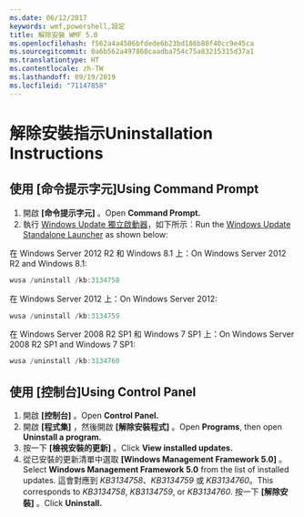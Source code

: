 ```yaml
---
ms.date: 06/12/2017
keywords: wmf,powershell,設定
title: 解除安裝 WMF 5.0
ms.openlocfilehash: f562a4a4506bfdede6b23bd186b80f40cc9e45ca
ms.sourcegitcommit: 0a6b562a497860caadba754c75a83215315d37a1
ms.translationtype: HT
ms.contentlocale: zh-TW
ms.lasthandoff: 09/19/2019
ms.locfileid: "71147858"
---
```

# <a name="uninstallation-instructions"></a><span data-ttu-id="bdb3c-103">解除安裝指示</span><span class="sxs-lookup"><span data-stu-id="bdb3c-103">Uninstallation Instructions</span></span>

## <a name="using-command-prompt"></a><span data-ttu-id="bdb3c-104">使用 [命令提示字元]</span><span class="sxs-lookup"><span data-stu-id="bdb3c-104">Using Command Prompt</span></span>

1. <span data-ttu-id="bdb3c-105">開啟 **[命令提示字元]** 。</span><span class="sxs-lookup"><span data-stu-id="bdb3c-105">Open **Command Prompt.**</span></span>
2. <span data-ttu-id="bdb3c-106">執行 [Windows Update 獨立啟動器](https://support.microsoft.com/en-us/kb/934307)，如下所示︰</span><span class="sxs-lookup"><span data-stu-id="bdb3c-106">Run the [Windows Update Standalone Launcher](https://support.microsoft.com/en-us/kb/934307) as shown below:</span></span>

<span data-ttu-id="bdb3c-107">在 Windows Server 2012 R2 和 Windows 8.1 上：</span><span class="sxs-lookup"><span data-stu-id="bdb3c-107">On Windows Server 2012 R2 and Windows 8.1:</span></span>

```powershell
wusa /uninstall /kb:3134758
```

<span data-ttu-id="bdb3c-108">在 Windows Server 2012 上：</span><span class="sxs-lookup"><span data-stu-id="bdb3c-108">On Windows Server 2012:</span></span>

```powershell
wusa /uninstall /kb:3134759
```

<span data-ttu-id="bdb3c-109">在 Windows Server 2008 R2 SP1 和 Windows 7 SP1 上：</span><span class="sxs-lookup"><span data-stu-id="bdb3c-109">On Windows Server 2008 R2 SP1 and Windows 7 SP1:</span></span>

```powershell
wusa /uninstall /kb:3134760
```

## <a name="using-control-panel"></a><span data-ttu-id="bdb3c-110">使用 [控制台]</span><span class="sxs-lookup"><span data-stu-id="bdb3c-110">Using Control Panel</span></span>

1. <span data-ttu-id="bdb3c-111">開啟 **[控制台]** 。</span><span class="sxs-lookup"><span data-stu-id="bdb3c-111">Open **Control Panel.**</span></span>
2. <span data-ttu-id="bdb3c-112">開啟 **[程式集]** ，然後開啟 **[解除安裝程式]** 。</span><span class="sxs-lookup"><span data-stu-id="bdb3c-112">Open **Programs**, then open **Uninstall a program.**</span></span>
3. <span data-ttu-id="bdb3c-113">按一下 **[檢視安裝的更新]** 。</span><span class="sxs-lookup"><span data-stu-id="bdb3c-113">Click **View installed updates.**</span></span>
4. <span data-ttu-id="bdb3c-114">從已安裝的更新清單中選取 **[Windows Management Framework 5.0]** 。</span><span class="sxs-lookup"><span data-stu-id="bdb3c-114">Select **Windows Management Framework 5.0** from the list of installed updates.</span></span> <span data-ttu-id="bdb3c-115">這會對應到 *KB3134758*、*KB3134759* 或 *KB3134760*。</span><span class="sxs-lookup"><span data-stu-id="bdb3c-115">This corresponds to *KB3134758*, *KB3134759*, or *KB3134760*.</span></span> <span data-ttu-id="bdb3c-116">按一下 **[解除安裝]** 。</span><span class="sxs-lookup"><span data-stu-id="bdb3c-116">Click **Uninstall.**</span></span>
